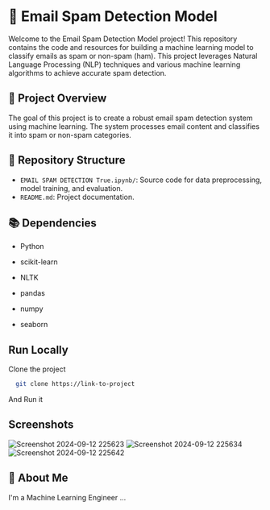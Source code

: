 # 📧 Email Spam Detection Model

Welcome to the Email Spam Detection Model project! This repository contains the code and resources for building a machine learning model to classify emails as spam or non-spam (ham). This project leverages Natural Language Processing (NLP) techniques and various machine learning algorithms to achieve accurate spam detection.

## 🚀 Project Overview

The goal of this project is to create a robust email spam detection system using machine learning. The system processes email content and classifies it into spam or non-spam categories.

## 📂 Repository Structure


- `EMAIL SPAM DETECTION True.ipynb/`: Source code for data preprocessing, model training, and evaluation.
- `README.md`: Project documentation.

## 📚 Dependencies
- Python

- scikit-learn

- NLTK

- pandas

- numpy

- seaborn

  
## Run Locally

Clone the project

```bash
  git clone https://link-to-project
```

And Run it



## Screenshots

 ![Screenshot 2024-09-12 225623](https://github.com/user-attachments/assets/6ab37eb4-ef21-4e0d-9d6d-63e9b87d754b)
![Screenshot 2024-09-12 225634](https://github.com/user-attachments/assets/2c39c847-2615-449e-b043-9bdd89aa86fe)
![Screenshot 2024-09-12 225642](https://github.com/user-attachments/assets/4d920a40-0b94-4f3b-85ba-05985ce75a20)



## 🚀 About Me
I'm a Machine Learning Engineer ...

